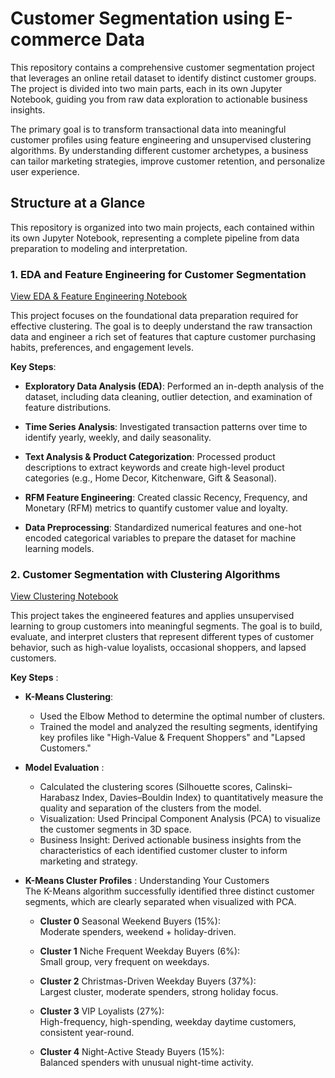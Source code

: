 # Customer Segmentation using E-commerce Data
This repository contains a comprehensive customer segmentation project that leverages an online retail dataset to identify distinct customer groups. The project is divided into two main parts, each in its own Jupyter Notebook, guiding you from raw data exploration to actionable business insights.

The primary goal is to transform transactional data into meaningful customer profiles using feature engineering and unsupervised clustering algorithms. By understanding different customer archetypes, a business can tailor marketing strategies, improve customer retention, and personalize user experience.

## Structure at a Glance
This repository is organized into two main projects, each contained within its own Jupyter Notebook, representing a complete pipeline from data preparation to modeling and interpretation.

### 1. EDA and Feature Engineering for Customer Segmentation

[View EDA & Feature Engineering Notebook](https://github.com/MinaGong/customer_segmentation/blob/main/customer_segmentation_feature_engineering.ipynb)

This project focuses on the foundational data preparation required for effective clustering. The goal is to deeply understand the raw transaction data and engineer a rich set of features that capture customer purchasing habits, preferences, and engagement levels.

**Key Steps**:

* **Exploratory Data Analysis (EDA)**: Performed an in-depth analysis of the dataset, including data cleaning, outlier detection, and examination of feature distributions.

* **Time Series Analysis**: Investigated transaction patterns over time to identify yearly, weekly, and daily seasonality.

* **Text Analysis & Product Categorization**: Processed product descriptions to extract keywords and create high-level product categories (e.g., Home Decor, Kitchenware, Gift & Seasonal).

* **RFM Feature Engineering**: Created classic Recency, Frequency, and Monetary (RFM) metrics to quantify customer value and loyalty.

* **Data Preprocessing**: Standardized numerical features and one-hot encoded categorical variables to prepare the dataset for machine learning models.

### 2. Customer Segmentation with Clustering Algorithms

[View Clustering Notebook](https://github.com/MinaGong/customer_segmentation/blob/main/customer_segmentation_clustering.ipynb)

This project takes the engineered features and applies unsupervised learning to group customers into meaningful segments. The goal is to build, evaluate, and interpret clusters that represent different types of customer behavior, such as high-value loyalists, occasional shoppers, and lapsed customers.

**Key Steps** :

* **K-Means Clustering**:

    * Used the Elbow Method to determine the optimal number of clusters.
    * Trained the model and analyzed the resulting segments, identifying key profiles like "High-Value & Frequent Shoppers" and "Lapsed Customers."

* **Model Evaluation** :

    * Calculated the clustering scores (Silhouette scores, Calinski–Harabasz Index, Davies–Bouldin Index) to quantitatively measure the quality and separation of the clusters from the model.
    * Visualization: Used Principal Component Analysis (PCA) to visualize the customer segments in 3D space.
    * Business Insight: Derived actionable business insights from the characteristics of each identified customer cluster to inform marketing and strategy.

* **K-Means Cluster Profiles** : Understanding Your Customers\
The K-Means algorithm successfully identified three distinct customer segments, which are clearly separated when visualized with PCA. 

    * **Cluster 0** Seasonal Weekend Buyers (15%): \
        Moderate spenders, weekend + holiday-driven.

    * **Cluster 1** Niche Frequent Weekday Buyers (6%): \
        Small group, very frequent on weekdays.

    * **Cluster 2** Christmas-Driven Weekday Buyers (37%): \
        Largest cluster, moderate spenders, strong holiday focus.

    * **Cluster 3** VIP Loyalists (27%): \
        High-frequency, high-spending, weekday daytime customers, consistent year-round.

    * **Cluster 4** Night-Active Steady Buyers (15%): \
        Balanced spenders with unusual night-time activity.
